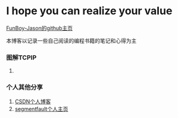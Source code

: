# I hope you can realize your value

[FunBoy-Jason的github主页](https://github.com/FunBoy-Jason)

本博客以记录一些自己阅读的编程书籍的笔记和心得为主

### 图解TCPIP 
  1.

### 个人其他分享
1.  [CSDN个人博客](https://me.csdn.net/qq_45903258)<br>
2.  [segmentfault个人主页](https://segmentfault.com/u/funboy_jason)
